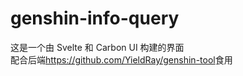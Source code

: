 # genshin-info-query

这是一个由 Svelte 和 Carbon UI 构建的界面  
配合后端<https://github.com/YieldRay/genshin-tool>食用
